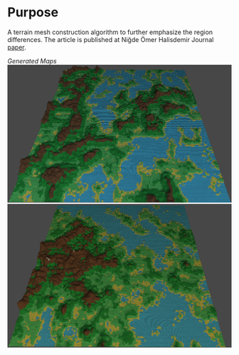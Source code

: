 # Purpose
A terrain mesh construction algorithm to further emphasize the region differences. The article is published at Niğde Ömer Halisdemir Journal [paper](https://doi.org/10.28948/ngumuh.1361413).

*Generated Maps*
![Generated Map 1](Images/GeneratedMap1.png)
![Generated Map 2](Images/GeneratedMap2.png)



